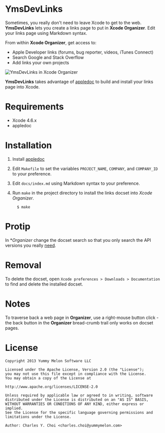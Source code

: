 # YmsDevLinks

Sometimes, you really don't need to leave Xcode to get to the web. **YmsDevLinks** lets you create a links page to put in **Xcode Organizer**. Edit your links page using Markdown syntax.

From within **Xcode Organizer**, get access to:
* Apple Developer links (forums, bug reporter, videos, iTunes Connect)
* Search Google and Stack Overflow
* Add links your own projects

![YmsDevLinks in Xcode Organizer](http://kickingvegas.github.io/YmsDevLinks/images/ymsdevlinks.jpg)

**YmsDevLinks** takes advantage of [appledoc](http://gentlebytes.com/appledoc/) to build and install your links page into Xcode.

# Requirements
* Xcode 4.6.x
* appledoc

# Installation
1. Install [appledoc](http://gentlebytes.com/appledoc/)
1. Edit `Makefile` to set the variables `PROJECT_NAME`, `COMPANY`, and `COMPANY_ID` to your preference.
1. Edit `docs/index.md` using Markdown syntax to your preference.
1. Run `make` in the project directory to install the links docset into *Xcode Organizer*.

         $ make

# Protip
In **Organizer* change the docset search so that you only search the API versions you really [need](http://stackoverflow.com/questions/9523399/why-is-xcode-documentation-search-performance-so-terrible). 

# Removal
To delete the docset, open `Xcode preferences > Downloads > Documentation` to find and delete the installed docset.

# Notes
To traverse back a web page in **Organizer**, use a right-mouse button click - the back button in the **Organizer** bread-crumb trail only works on docset pages.

# License

    Copyright 2013 Yummy Melon Software LLC

    Licensed under the Apache License, Version 2.0 (the "License");
    you may not use this file except in compliance with the License.
    You may obtain a copy of the License at

    http://www.apache.org/licenses/LICENSE-2.0

    Unless required by applicable law or agreed to in writing, software
    distributed under the License is distributed on an "AS IS" BASIS,
    WITHOUT WARRANTIES OR CONDITIONS OF ANY KIND, either express or implied.
    See the License for the specific language governing permissions and
    limitations under the License.

    Author: Charles Y. Choi <charles.choi@yummymelon.com>





